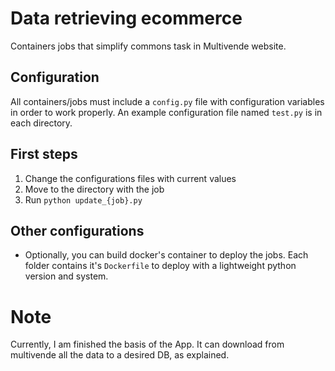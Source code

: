 # Data retrieving ecommerce

Containers jobs that simplify commons task in Multivende website.

## Configuration

All containers/jobs must include a `config.py` file with configuration variables in order to work properly. An example configuration file named `test.py` is in each directory.

## First steps

1. Change the configurations files with current values
2. Move to the directory with the job
3. Run `python update_{job}.py`

## Other configurations

* Optionally, you can build docker's container to deploy the jobs. Each folder contains it's `Dockerfile` to deploy with a lightweight python version and system.

# Note

Currently, I am finished the basis of the App. It can download from multivende all the data to a desired DB, as explained.